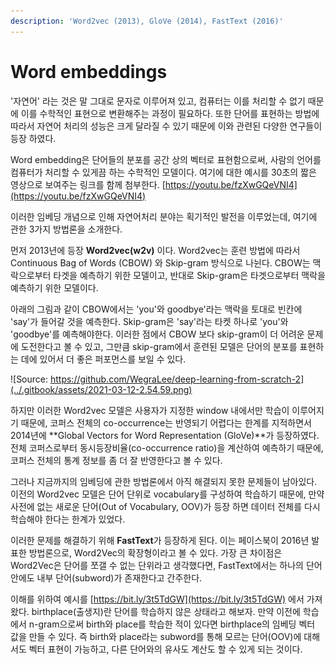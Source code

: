 ```yaml
---
description: 'Word2vec (2013), GloVe (2014), FastText (2016)'
---
```


# Word embeddings

 '자연어' 라는 것은 말 그대로 문자로 이루어져 있고, 컴퓨터는 이를 처리할 수 없기 때문에 이를 수학적인 표현으로 변환해주는 과정이 필요하다. 또한 단어를 표현하는 방법에 따라서 자연어 처리의 성능은 크게 달라질 수 있기 때문에 이와 관련된 다양한 연구들이 등장 하였다. 

 Word embedding은 단어들의 분포를 공간 상의 벡터로 표현함으로써, 사람의 언어를 컴퓨터가 처리할 수 있게끔 하는 수학적인 모델이다. 여기에 대한 예시를 30초의 짧은 영상으로 보여주는 링크를 함께 첨부한다. [https://youtu.be/fzXwGQeVNI4](https://youtu.be/fzXwGQeVNI4)

 이러한 임베딩 개념으로 인해 자연어처리 분야는 획기적인 발전을 이루었는데, 여기에 관한 3가지 방법론을 소개한다.   

 먼저 2013년에 등장 **Word2vec\(w2v\)** 이다. Word2vec는 훈련 방법에 따라서  Continuous Bag of Words \(CBOW\) 와 Skip-gram 방식으로 나뉜다. CBOW는 맥락으로부터 타겟을 예측하기 위한 모델이고, 반대로 Skip-gram은 타겟으로부터 맥락을 예측하기 위한 모델이다. 

 아래의 그림과 같이 CBOW에서는 'you'와 goodbye'라는 맥락을 토대로 빈칸에 'say'가 들어갈 것을 예측한다. Skip-gram은 'say'라는 타켓 하나로 'you'와 'goodbye'를 예측해야한다. 이러한 점에서 CBOW 보다  skip-gram이 더 어려운 문제에 도전한다고 볼 수 있고, 그만큼 skip-gram에서 훈련된 모델은 단어의 분포를 표현하는 데에 있어서 더 좋은 퍼포먼스를 보일 수 있다. 

![Source: https://github.com/WegraLee/deep-learning-from-scratch-2](../.gitbook/assets/2021-03-12-2.54.59.png)

 하지만 이러한 Word2vec 모델은 사용자가 지정한 window 내에서만 학습이 이루어지기 때문에, 코퍼스 전체의 co-occurrence는 반영되기 어렵다는 한계를 지적하면서 2014년에 **Global Vectors for Word Representation \(GloVe\)**가 등장하였다.  전체 코퍼스로부터 동시등장비율\(co-occurrence ratio\)을 계산하여 예측하기 때문에, 코퍼스 전체의 통계 정보를 좀 더 잘 반영한다고 볼 수 있다. 

 그러나 지금까지의 임베딩에 관한 방법론에서 아직 해결되지 못한 문제들이 남아있다. 이전의 Word2vec 모델은 단어 단위로 vocabulary를 구성하여 학습하기 때문에, 만약 사전에 없는 새로운 단어\(Out of Vocabulary, OOV\)가 등장 하면 데이터 전체를 다시 학습해야 한다는 한계가 있었다.  

 이러한 문제를 해결하기 위해 **FastText**가 등장하게 된다. 이는 페이스북이 2016년 발표한 방법론으로, Word2Vec의 확장형이라고 볼 수 있다. 가장 큰 차이점은 Word2Vec은 단어를 쪼갤 수 없는 단위라고 생각했다면, FastText에서는 하나의 단어 안에도 내부 단어\(subword\)가 존재한다고 간주한다.   

 이해를 위하여 예시를 [https://bit.ly/3t5TdGW](https://bit.ly/3t5TdGW) 에서 가져왔다. birthplace\(출생지\)란 단어를 학습하지 않은 상태라고 해보자. 만약 이전에 학습에서 n-gram으로써 birth와 place를 학습한 적이 있다면 birthplace의 임베딩 벡터 값을 만들 수 있다. 즉 birth와 place라는 subword를 통해 모르는 단어\(OOV\)에 대해서도 벡터 표현이 가능하고, 다른 단어와의 유사도 계산도 할 수 있게 되는 것이다.  




